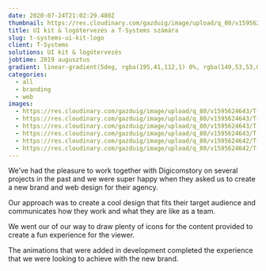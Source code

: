 ```yaml
---
date: 2020-07-24T21:02:29.480Z
thumbnail: https://res.cloudinary.com/gazduig/image/upload/q_80/v1595624643/T-Systems/Frame_44_bnjdvq.webp
title: UI kit & logótervezés a T-Systems számára
slug: t-systems-ui-kit-logo
client: T-Systems
solutions: UI kit & logótervezés
jobtime: 2019 augusztus
gradient: linear-gradient(5deg, rgba(195,41,112,1) 0%, rgba(149,53,53,0) 71%)
categories:
  - all
  - branding
  - web
images:
  - https://res.cloudinary.com/gazduig/image/upload/q_80/v1595624643/T-Systems/Frame_43_iz7b4a.webp
  - https://res.cloudinary.com/gazduig/image/upload/q_80/v1595624643/T-Systems/Frame_45_zueyok.webp
  - https://res.cloudinary.com/gazduig/image/upload/q_80/v1595624643/T-Systems/Frame_44_bnjdvq.webp
  - https://res.cloudinary.com/gazduig/image/upload/q_80/v1595624643/T-Systems/Frame_46_c1qeej.webp
  - https://res.cloudinary.com/gazduig/image/upload/q_80/v1595624642/T-Systems/Frame_39_qemwtl.webp
  - https://res.cloudinary.com/gazduig/image/upload/q_80/v1595624642/T-Systems/Frame_41_ok1a3h.webp
---
```

<!--StartFragment-->

We’ve had the pleasure to work together with Digicomstory on several projects in the past and we were super happy when they asked us to create a new brand and web design for their agency.

Our approach was to create a cool design that fits their target audience and communicates how they work and what they are like as a team.

We went our of our way to draw plenty of icons for the content provided to create a fun experience for the viewer.

The animations that were added in development completed the experience that we were looking to achieve with the new brand.

<!--EndFragment-->